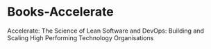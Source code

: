 # Books-Accelerate
Accelerate: The Science of Lean Software and DevOps: Building and Scaling High Performing Technology Organisations
